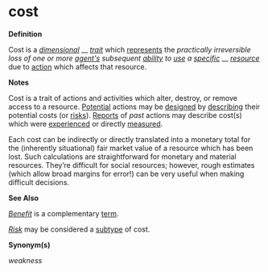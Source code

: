 # cost

**Definition**

Cost is a [_dimensional_](https://github.com/gcassel/Modular-Organization-Terminology/blob/master/terms/dimension.md) __ [_trait_](https://github.com/gcassel/Modular-Organization-Terminology/blob/master/terms/trait.md) which [represents](https://github.com/gcassel/Modular-Organization-Terminology/blob/master/terms/represent.md) the _practically irreversible loss of one or more_ [_agent's_](https://github.com/gcassel/Modular-Organization-Terminology/blob/master/terms/agent.md) _subsequent_ [_ability_](https://github.com/gcassel/Modular-Organization-Terminology/blob/master/terms/ability.md) _to_ [_use_](https://github.com/gcassel/Modular-Organization-Terminology/blob/master/terms/use.md) _a_ [_specific_](https://github.com/gcassel/Modular-Organization-Terminology/blob/master/terms/specific.md) __ [_resource_](https://github.com/gcassel/Modular-Organization-Terminology/blob/master/terms/resource.md) due to [action](https://github.com/gcassel/Modular-Organization-Terminology/blob/master/terms/action.md) which affects that resource.

**Notes**

Cost is a trait of actions and activities which alter, destroy, or remove access to a resource. [Potential](https://github.com/gcassel/Modular-Organization-Terminology/blob/master/terms/potential.md) actions may be [designed](https://github.com/gcassel/Modular-Organization-Terminology/blob/master/terms/design.md) by [describing](https://github.com/gcassel/Modular-Organization-Terminology/blob/master/terms/describe.md) their potential costs (or [risks](https://github.com/gcassel/Modular-Organization-Terminology/blob/master/terms/risk.md)). [Reports](https://github.com/gcassel/Modular-Organization-Terminology/blob/master/terms/report.md) of _past_ actions may describe cost(s) which were [experienced](https://github.com/gcassel/Modular-Organization-Terminology/blob/master/terms/experience.md) or directly [measured](https://github.com/gcassel/Modular-Organization-Terminology/blob/master/terms/measure.md).

Each cost can be indirectly or directly translated into a monetary total for the (inherently situational) fair market value of a resource which has been lost. Such calculations are straightforward for monetary and material resources. They’re difficult for social resources; however, rough estimates (which allow broad margins for error!) can be very useful when making difficult decisions.

**See Also**

[_Benefit_](https://github.com/gcassel/Modular-Organization-Terminology/blob/master/terms/benefit.md) is a complementary [term](https://github.com/gcassel/Modular-Organization-Terminology/blob/master/terms/term.md).

[_Risk_](https://github.com/gcassel/Modular-Organization-Terminology/blob/master/terms/risk.md) may be considered a [subtype](https://github.com/gcassel/Modular-Organization-Terminology/blob/master/terms/subtype.md) of cost.

**Synonym(s)**

_weakness_
